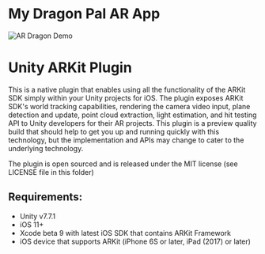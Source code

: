 # My Dragon Pal AR App #
![AR Dragon Demo](http://amiedd.com/blogimageuploads/indy.jpg)


# Unity ARKit Plugin #


This is a native plugin that enables using all the functionality of the ARKit SDK simply within your Unity projects for
iOS.  The plugin exposes ARKit SDK's world tracking capabilities, rendering the camera video input, plane detection and
update, point cloud extraction, light estimation, and hit testing API to Unity developers for their AR projects. This plugin is a preview quality build that
should help to get you up and running quickly with this technology, but the implementation and APIs may change to cater
to the underlying technology.

The plugin is open sourced and is released under the MIT license (see LICENSE file in this folder)

## Requirements: ##
* Unity v7.7.1
* iOS 11+
* Xcode beta 9 with latest iOS SDK that contains ARKit Framework
* iOS device that supports ARKit (iPhone 6S or later, iPad (2017) or later)


